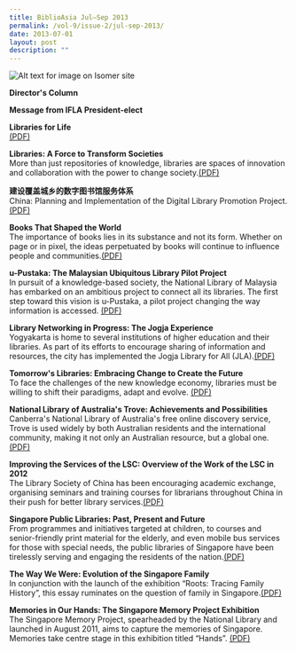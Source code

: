 ```yaml
---
title: BiblioAsia Jul–Sep 2013
permalink: /vol-9/issue-2/jul-sep-2013/
date: 2013-07-01
layout: post
description: ""
---
```

![Alt text for image on Isomer site](/images/covers/ba9-2.jpg)

**Director's Column**

**Message from IFLA President-elect**

**Libraries for Life**<br>[(PDF)](/files/pdf/vol-9/issue-2/v9-issue2_LibrariesforLife.pdf)

**Libraries: A Force to Transform Societies**<br>
More than just repositories of knowledge, libraries are spaces of innovation and collaboration with the power to change society.[(PDF)](/files/pdf/vol-9/issue-2/v9-issue2_LibrariesSocieties.pdf)

**建设覆盖城乡的数字图书馆服务体系**<br>
China: Planning and Implementation of the Digital Library Promotion Project.[(PDF)](/files/pdf/vol-9/issue-2/v9-issue2_ChinaPlanning.pdf)

**Books That Shaped the World**<br>
The importance of books lies in its substance and not its form. Whether on page or in pixel, the ideas perpetuated by books will continue to influence people and communities.[(PDF)](/files/pdf/vol-9/issue-2/v9-issue2_BooksWorld.pdf)

**u-Pustaka: The Malaysian Ubiquitous Library Pilot Project**<br>
In pursuit of a knowledge-based society, the National Library of Malaysia has embarked on an ambitious project to connect all its libraries. The first step toward this vision is u-Pustaka, a pilot project changing the way information is accessed. [(PDF)](/files/pdf/vol-9/issue-2/v9-issue2_uPustaka.pdf)

**Library Networking in Progress: The Jogja Experience**<br>
Yogyakarta is home to several institutions of higher education and their libraries. As part of its efforts to encourage sharing of information and resources, the city has implemented the Jogja Library for All (JLA).[(PDF)](/files/pdf/vol-9/issue-2/v9-issue2_JogjaExperience.pdf)

**Tomorrow's Libraries: Embracing Change to Create the Future**<br>
To face the challenges of the new knowledge economy, libraries must be willing to shift their paradigms, adapt and evolve. [(PDF)](/files/pdf/vol-9/issue-2/v9-issue2_TomorrowLibraries.pdf)

**National Library of Australia's Trove: Achievements and Possibilities**<br>
Canberra's National Library of Australia's free online discovery service, Trove is used widely by both Australian residents and the international community, making it not only an Australian resource, but a global one. [(PDF)](/files/pdf/vol-9/issue-2/v9-issue2_AustraliaTrove.pdf)

**Improving the Services of the LSC: Overview of the Work of the LSC in 2012**<br>
The Library Society of China has been encouraging academic exchange, organising seminars and training courses for librarians throughout China in their push for better library services.[(PDF)](/files/pdf/vol-9/issue-2/v9-issue2_LibraryChina.pdf)

**Singapore Public Libraries: Past, Present and Future**<br>
From programmes and initiatives targeted at children, to courses and senior-friendly print material for the elderly, and even mobile bus services for those with special needs, the public libraries of Singapore have been tirelessly serving and engaging the residents of the nation.[(PDF)](/files/pdf/vol-9/issue-2/v9-issue2_PublicLibraries.pdf)

**The Way We Were: Evolution of the Singapore Family**<br>
In conjunction with the launch of the exhibition “Roots: Tracing Family History”, this essay ruminates on the question of family in Singapore.[(PDF)](/files/pdf/vol-9/issue-2/v9-issue2_SingaporeFamily.pdf)

**Memories in Our Hands: The Singapore Memory Project Exhibition**<br>
The Singapore Memory Project, spearheaded by the National Library and launched in August 2011, aims to capture the memories of Singapore. Memories take centre stage in this exhibition titled “Hands”. [(PDF)](/files/pdf/vol-9/issue-2/v9-issue2_MemoriesHands.pdf)